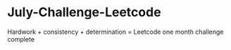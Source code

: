 # July-Challenge-Leetcode

Hardwork + consistency + determination = Leetcode one month challenge complete 
